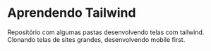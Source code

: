# Aprendendo Tailwind

Repositório com algumas pastas desenvolvendo telas com tailwind.
Clonando telas de sites grandes, desenvolvendo mobile first.